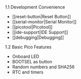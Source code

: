  1.1 Development Convenience
-  [[reset-button|Reset Button]]
-  [[serial-monitor|Serial Monitor]]
-  [[picotool|Picotool]]
-  [[ide-support|IDE Support]]
-  [[debugging|Debugging]]

1.2 Basic Pico Features
-  Onboard LED
-  BOOTSEL as button
-  Random numbers and SHA256
-  RTC and timers

